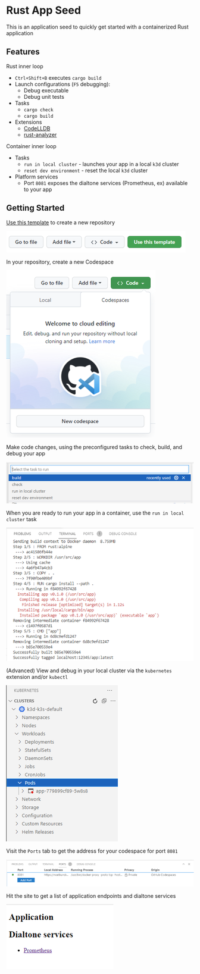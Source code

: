 # Rust App Seed

This is an application seed to quickly get started with a containerized Rust application

## Features

Rust inner loop

* `Ctrl+Shift+B` executes `cargo build`
* Launch configurations (`F5` debugging):
  * Debug executable
  * Debug unit tests
* Tasks
  * `cargo check`
  * `cargo build`
* Extensions
  * [CodeLLDB](https://marketplace.visualstudio.com/items?itemName=vadimcn.vscode-lldb)
  * [rust-analyzer](https://marketplace.visualstudio.com/items?itemName=matklad.rust-analyzer)

Container inner loop

* Tasks
  * `run in local cluster` - launches your app in a local `k3d` cluster
  * `reset dev environment` - reset the local `k3d` cluster
* Platform services
  * Port `8081` exposes the dialtone services (Prometheus, ex) available to your app

## Getting Started

[Use this template](https://github.com/noelbundick-msft/hack-mcp-dx/generate) to create a new repository

![Use this template](docs/use-this-template.png)

In your repository, create a new Codespace

![New codespace](docs/new-codespace.png)

Make code changes, using the preconfigured tasks to check, build, and debug your app

![Platform](docs/tasks.png)

When you are ready to run your app in a container, use the `run in local cluster` task

![Ports](docs/run-in-local-cluster.png)

(Advanced) View and debug in your local cluster via the `kubernetes` extension and/or `kubectl`

![Ports](docs/k8s-extension.png)

Visit the `Ports` tab to get the address for your codespace for port `8081`

![Ports](docs/ports.png)

Hit the site to get a list of application endpoints and dialtone services

![Platform](docs/platform-home.png)